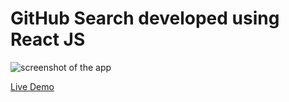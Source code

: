 # GitHub Search developed using React JS

![screenshot of the app](https://raw.githubusercontent.com/praveenorugantitech/praveenorugantitech-reactjs/master/0_Projects/praveenorugantitech-github-search/src/images/screenshot.PNG "GitHub Search")


[Live Demo](https://praveenoruganti-github-search.firebaseapp.com/)

